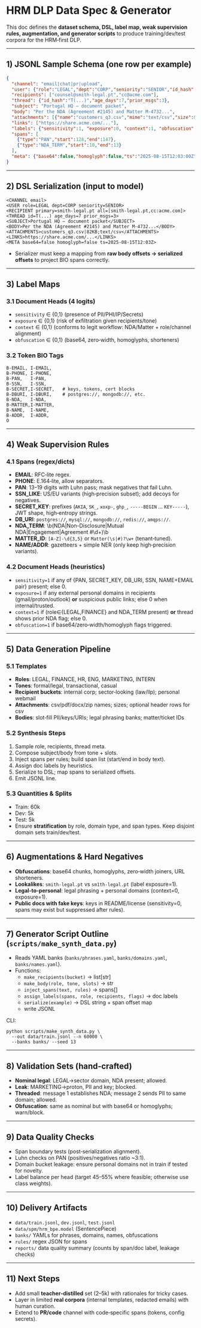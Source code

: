 # HRM DLP Data Spec & Generator

This doc defines the **dataset schema, DSL, label map, weak supervision rules, augmentation, and generator scripts** to produce training/dev/test corpora for the HRM‑first DLP.

---

## 1) JSONL Sample Schema (one row per example)

```json
{
  "channel": "email|chat|pr|upload",
  "user": {"role":"LEGAL","dept":"CORP","seniority":"SENIOR","id_hash":"U(...)"},
  "recipients": ["counsel@smith-legal.pt","cc@acme.com"],
  "thread": {"id_hash":"T(...)","age_days":7,"prior_msgs":3},
  "subject": "Portugal HQ – document packet",
  "body": "Per the NDA (Agreement #2145) and Matter M-4732...",
  "attachments": [{"name":"customers_q3.csv","mime":"text/csv","size":82000}],
  "links": ["https://share.acme.com/..."],
  "labels": {"sensitivity":1, "exposure":0, "context":1, "obfuscation":0},
  "spans": [
    {"type":"PAN","start":128,"end":147},
    {"type":"NDA_TERM","start":10,"end":13}
  ],
  "meta": {"base64":false,"homoglyph":false,"ts":"2025-08-15T12:03:00Z"}
}
```

---

## 2) DSL Serialization (input to model)

```
<CHANNEL email>
<USER role=LEGAL dept=CORP seniority=SENIOR>
<RECIPIENT primary=smith-legal.pt all=[smith-legal.pt,cc:acme.com]>
<THREAD id=T(...) age_days=7 prior_msgs=3>
<SUBJECT>Portugal HQ – document packet</SUBJECT>
<BODY>Per the NDA (Agreement #2145) and Matter M-4732...</BODY>
<ATTACHMENTS>customers_q3.csv|82KB;text/csv</ATTACHMENTS>
<LINKS>https://share.acme.com/...</LINKS>
<META base64=false homoglyph=false ts=2025-08-15T12:03Z>
```

- Serializer must keep a mapping from **raw body offsets → serialized offsets** to project BIO spans correctly.

---

## 3) Label Maps

### 3.1 Document Heads (4 logits)

- `sensitivity` ∈ {0,1} (presence of PII/PHI/IP/Secrets)
- `exposure` ∈ {0,1} (risk of exfiltration given recipients/tone)
- `context` ∈ {0,1} (conforms to legit workflow: NDA/Matter + role/channel alignment)
- `obfuscation` ∈ {0,1} (base64, zero‑width, homoglyphs, shorteners)

### 3.2 Token BIO Tags

```
B-EMAIL, I-EMAIL,
B-PHONE, I-PHONE,
B-PAN,   I-PAN,
B-SSN,   I-SSN,
B-SECRET,I-SECRET,   # keys, tokens, cert blocks
B-DBURI, I-DBURI,    # postgres://, mongodb://, etc.
B-NDA,   I-NDA,
B-MATTER,I-MATTER,
B-NAME,  I-NAME,
B-ADDR,  I-ADDR,
O
```

---

## 4) Weak Supervision Rules

### 4.1 Spans (regex/dicts)

- **EMAIL**: RFC‑lite regex.
- **PHONE**: E.164‑lite, allow separators.
- **PAN**: 13–19 digits with Luhn pass; mask negatives that fail Luhn.
- **SSN\_LIKE**: US/EU variants (high‑precision subset); add decoys for negatives.
- **SECRET\_KEY**: prefixes (`AKIA`, `SK_`, `xoxp-`, `ghp_`, `-----BEGIN` … `KEY-----`), JWT shape, high‑entropy strings.
- **DB\_URI**: `postgres://`, `mysql://`, `mongodb://`, `redis://`, `amqps://`.
- **NDA\_TERM**: \b(NDA|Non-Disclosure|Mutual NDA|Engagement|Agreement #\d+)\b
- **MATTER\_ID**: `[A-Z]-\d{3,5}` or `Matter(\s|#)?\w+` (tenant‑tuned).
- **NAME/ADDR**: gazetteers + simple NER (only keep high‑precision variants).

### 4.2 Document Heads (heuristics)

- `sensitivity=1` if any of {PAN, SECRET\_KEY, DB\_URI, SSN, NAME+EMAIL pair} present; else 0.
- `exposure=1` if any external personal domains in recipients (gmail/proton/outlook) **or** suspicious public links; else 0 when internal/trusted.
- `context=1` if (role∈{LEGAL,FINANCE} and NDA\_TERM present) **or** thread shows prior NDA flag; else 0.
- `obfuscation=1` if base64/zero‑width/homoglyph flags triggered.

---

## 5) Data Generation Pipeline

### 5.1 Templates

- **Roles**: LEGAL, FINANCE, HR, ENG, MARKETING, INTERN
- **Tones**: formal/legal, transactional, casual
- **Recipient buckets**: internal corp; sector‑looking (law/llp); personal webmail
- **Attachments**: csv/pdf/docx/zip names; sizes; optional header rows for csv
- **Bodies**: slot‑fill PII/keys/URIs; legal phrasing banks; matter/ticket IDs

### 5.2 Synthesis Steps

1. Sample role, recipients, thread meta.
2. Compose subject/body from tone + slots.
3. Inject spans per rules; build span list (start/end in body text).
4. Assign doc labels by heuristics.
5. Serialize to DSL; map spans to serialized offsets.
6. Emit JSONL line.

### 5.3 Quantities & Splits

- Train: 60k
- Dev:   5k
- Test:  5k
- Ensure **stratification** by role, domain type, and span types. Keep disjoint domain sets train/dev/test.

---

## 6) Augmentations & Hard Negatives

- **Obfuscations**: base64 chunks, homoglyphs, zero‑width joiners, URL shorteners.
- **Lookalikes**: `smith‑legal.pt` vs `sm1th‑legal.pt` (label exposure=1).
- **Legal‑to‑personal**: legal phrasing + personal domains (context=0, exposure=1).
- **Public docs with fake keys**: keys in README/license (sensitivity=0, spans may exist but suppressed after rules).

---

## 7) Generator Script Outline (`scripts/make_synth_data.py`)

- Reads YAML banks (`banks/phrases.yaml`, `banks/domains.yaml`, `banks/names.yaml`).
- Functions:
  - `make_recipients(bucket)` → list[str]
  - `make_body(role, tone, slots)` → str
  - `inject_spans(text, rules)` → spans[]
  - `assign_labels(spans, role, recipients, flags)` → doc labels
  - `serialize(example)` → DSL string + span offset map
  - write JSONL

CLI:

```
python scripts/make_synth_data.py \
  --out data/train.jsonl --n 60000 \
  --banks banks/ --seed 13
```

---

## 8) Validation Sets (hand‑crafted)

- **Nominal legal**: LEGAL→sector domain, NDA present; allowed.
- **Leak**: MARKETING→proton, PII and key; blocked.
- **Threaded**: message 1 establishes NDA; message 2 sends PII to same domain; allowed.
- **Obfuscation**: same as nominal but with base64 or homoglyphs; warn/block.

---

## 9) Data Quality Checks

- Span boundary tests (post‑serialization alignment).
- Luhn checks on PAN (positives/negatives ratio \~3:1).
- Domain bucket leakage: ensure personal domains not in train if tested for novelty.
- Label balance per head (target 45–55% where feasible; otherwise use class weights).

---

## 10) Delivery Artifacts

- `data/train.jsonl`, `dev.jsonl`, `test.jsonl`
- `data/spm/hrm_bpe.model` (SentencePiece)
- `banks/` YAMLs for phrases, domains, names, obfuscations
- `rules/` regex JSON for spans
- `reports/` data quality summary (counts by span/doc label, leakage checks)

---

## 11) Next Steps

- Add small **teacher‑distilled** set (2–5k) with rationales for tricky cases.
- Layer in limited **real corpora** (internal templates, redacted emails) with human curation.
- Extend to **PR/code** channel with code‑specific spans (tokens, config secrets).

